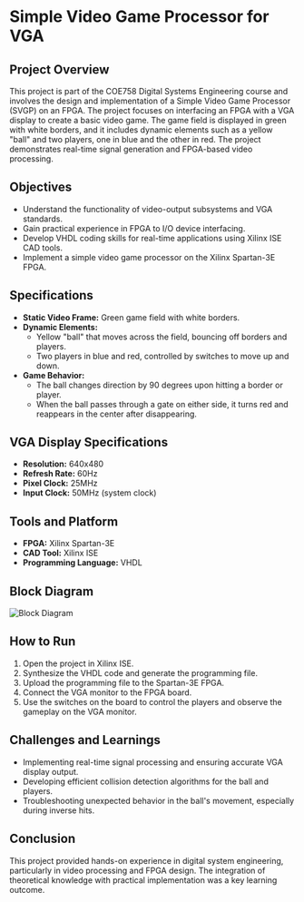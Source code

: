 # Simple Video Game Processor for VGA

## Project Overview

This project is part of the COE758 Digital Systems Engineering course and involves the design and implementation of a Simple Video Game Processor (SVGP) on an FPGA. The project focuses on interfacing an FPGA with a VGA display to create a basic video game. The game field is displayed in green with white borders, and it includes dynamic elements such as a yellow "ball" and two players, one in blue and the other in red. The project demonstrates real-time signal generation and FPGA-based video processing.

## Objectives

- Understand the functionality of video-output subsystems and VGA standards.
- Gain practical experience in FPGA to I/O device interfacing.
- Develop VHDL coding skills for real-time applications using Xilinx ISE CAD tools.
- Implement a simple video game processor on the Xilinx Spartan-3E FPGA.

## Specifications

- **Static Video Frame:** Green game field with white borders.
- **Dynamic Elements:** 
  - Yellow "ball" that moves across the field, bouncing off borders and players.
  - Two players in blue and red, controlled by switches to move up and down.
- **Game Behavior:**
  - The ball changes direction by 90 degrees upon hitting a border or player.
  - When the ball passes through a gate on either side, it turns red and reappears in the center after disappearing.
  
## VGA Display Specifications

- **Resolution:** 640x480
- **Refresh Rate:** 60Hz
- **Pixel Clock:** 25MHz
- **Input Clock:** 50MHz (system clock)

## Tools and Platform

- **FPGA:** Xilinx Spartan-3E
- **CAD Tool:** Xilinx ISE
- **Programming Language:** VHDL

## Block Diagram

![Block Diagram](path_to_block_diagram_image)

## How to Run

1. Open the project in Xilinx ISE.
2. Synthesize the VHDL code and generate the programming file.
3. Upload the programming file to the Spartan-3E FPGA.
4. Connect the VGA monitor to the FPGA board.
5. Use the switches on the board to control the players and observe the gameplay on the VGA monitor.

## Challenges and Learnings

- Implementing real-time signal processing and ensuring accurate VGA display output.
- Developing efficient collision detection algorithms for the ball and players.
- Troubleshooting unexpected behavior in the ball's movement, especially during inverse hits.

## Conclusion

This project provided hands-on experience in digital system engineering, particularly in video processing and FPGA design. The integration of theoretical knowledge with practical implementation was a key learning outcome.

